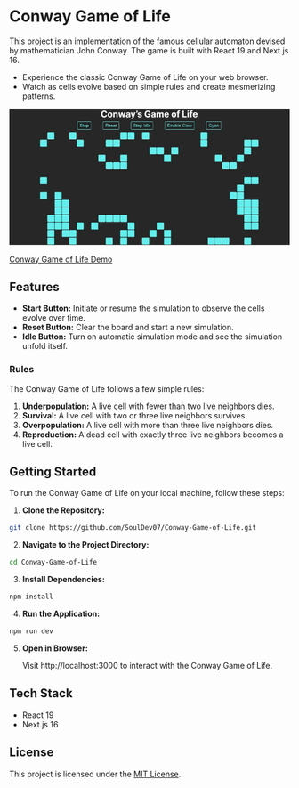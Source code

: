 # Conway Game of Life

This project is an implementation of the famous cellular automaton devised by mathematician John Conway. The game is built with React 19 and Next.js 16.

- Experience the classic Conway Game of Life on your web browser.
- Watch as cells evolve based on simple rules and create mesmerizing patterns.


![Conway Game of Life Website Video](assets/Conway-Game-of-Life-Demo.gif)

[Conway Game of Life Demo](https://SoulDev07.github.io/Conway-Game-of-Life)

## Features

- **Start Button:** Initiate or resume the simulation to observe the cells evolve over time.
- **Reset Button:** Clear the board and start a new simulation.
- **Idle Button:** Turn on automatic simulation mode and see the simulation unfold itself.

### Rules

The Conway Game of Life follows a few simple rules:

1. **Underpopulation:** A live cell with fewer than two live neighbors dies.
2. **Survival:** A live cell with two or three live neighbors survives.
3. **Overpopulation:** A live cell with more than three live neighbors dies.
4. **Reproduction:** A dead cell with exactly three live neighbors becomes a live cell.

## Getting Started

To run the Conway Game of Life on your local machine, follow these steps:

1. **Clone the Repository:**

```bash
git clone https://github.com/SoulDev07/Conway-Game-of-Life.git
```

2. **Navigate to the Project Directory:**

```bash
cd Conway-Game-of-Life
```

3. **Install Dependencies:**

```bash
npm install
```

4. **Run the Application:**

```bash
npm run dev
```

5. **Open in Browser:**

   Visit http://localhost:3000 to interact with the Conway Game of Life.

## Tech Stack

- React 19
- Next.js 16

## License

This project is licensed under the [MIT License](LICENSE).
